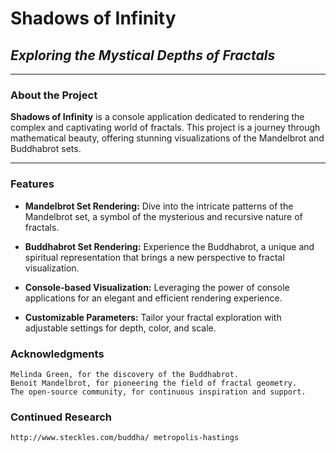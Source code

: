 ﻿# Shadows of Infinity

## _Exploring the Mystical Depths of Fractals_

---

### About the Project

**Shadows of Infinity** is a console application dedicated to rendering the complex and captivating world of fractals. This project is a journey through mathematical beauty, offering stunning visualizations of the Mandelbrot and Buddhabrot sets.

---

### Features

- **Mandelbrot Set Rendering:** Dive into the intricate patterns of the Mandelbrot set, a symbol of the mysterious and recursive nature of fractals.

- **Buddhabrot Set Rendering:** Experience the Buddhabrot, a unique and spiritual representation that brings a new perspective to fractal visualization.

- **Console-based Visualization:** Leveraging the power of console applications for an elegant and efficient rendering experience.

- **Customizable Parameters:** Tailor your fractal exploration with adjustable settings for depth, color, and scale.

### Acknowledgments

    Melinda Green, for the discovery of the Buddhabrot.
    Benoit Mandelbrot, for pioneering the field of fractal geometry.
    The open-source community, for continuous inspiration and support.

### Continued Research
    http://www.steckles.com/buddha/ metropolis-hastings